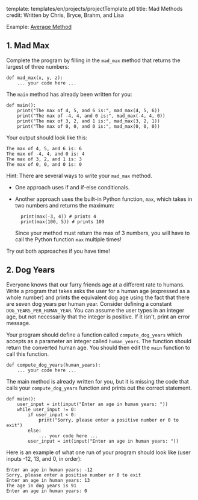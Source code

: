 template: templates/en/projects/projectTemplate.ptl
title: Mad Methods
credit: Written by Chris, Bryce, Brahm, and Lisa

Example: [Average Method]({{pathToRoot}}en/projects/averageMethod.html}})

## 1. Mad Max
Complete the program by filling in the `mad_max` method that returns the largest of three numbers:

```
def mad_max(x, y, z):
    ... your code here ...
```

The `main` method has already been written for you:
```
def main():
    print("The max of 4, 5, and 6 is:", mad_max(4, 5, 6))
    print("The max of -4, 4, and 0 is:", mad_max(-4, 4, 0))
    print("The max of 3, 2, and 1 is:", mad_max(3, 2, 1))
    print("The max of 0, 0, and 0 is:", mad_max(0, 0, 0))
```

Your output should look like this:
```
The max of 4, 5, and 6 is: 6
The max of -4, 4, and 0 is: 4
The max of 3, 2, and 1 is: 3
The max of 0, 0, and 0 is: 0
```

Hint: There are several ways to write your `mad_max` method.

* One approach uses if and if-else conditionals.

* Another approach uses the built-in Python function, `max`, which takes in two numbers and returns the maximum:

        print(max(-3, 4)) # prints 4
        print(max(100, 5)) # prints 100

    Since your method must return the max of 3 numbers, you will have to call the Python function `max` multiple times!

Try out both approaches if you have time!

## 2. Dog Years

Everyone knows that our furry friends age at a different rate to humans. Write a program that takes asks the user for a human age (expressed as a whole number) and prints the equivalent dog age using the fact that there are seven dog years per human year. Consider defining a constant `DOG_YEARS_PER_HUMAN_YEAR`. You can assume the user types in an integer age, but not necessarily that the integer is positive. If it isn't, print an error message.

Your program should define a function called `compute_dog_years` which accepts as a parameter an integer called `human_years`. The function should return the converted human age. You should then edit the `main` function to call this function.

```
def compute_dog_years(human_years):
    ... your code here ...
```

The main method is already written for you, but it is missing the code that calls your `compute_dog_years` function and prints out the correct statement.
```
def main():
    user_input = int(input("Enter an age in human years: "))
    while user_input != 0:
        if user_input < 0:
            print("Sorry, please enter a positive number or 0 to exit")
        else:
            ... your code here ...
        user_input = int(input("Enter an age in human years: "))
```

Here is an example of what one run of your program should look like (user inputs -12, 13, and 0, in order):

```
Enter an age in human years: -12
Sorry, please enter a positive number or 0 to exit
Enter an age in human years: 13
The age in dog years is 91
Enter an age in human years: 0
```
